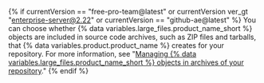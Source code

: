 {% if currentVersion == "free-pro-team@latest" or currentVersion ver_gt "enterprise-server@2.22" or currentVersion == "github-ae@latest" %}
You can choose whether
{% data variables.large_files.product_name_short %} objects are included in source code archives, such as ZIP files and tarballs, that {% data variables.product.product_name %} creates for your repository. For more information, see "[Managing {% data variables.large_files.product_name_short %} objects in archives of your repository](/github/administering-a-repository/managing-git-lfs-objects-in-archives-of-your-repository)."
{% endif %}
